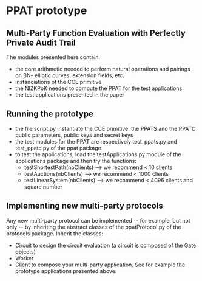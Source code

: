 # PPAT prototype
Multi-Party Function Evaluation with Perfectly Private Audit Trail
--------------------------------------------------------------------

The modules presented here contain 
- the core arithmetic needed to perform natural operations and pairings on BN- elliptic curves, extension fields, etc.
- instanciations of the CCE primitive
- the NIZKPoK needed to compute the PPAT for the test applications
- the test applications presented in the paper

Running the prototype
---------------------

- the file script.py instantiate the CCE primitive: the PPATS and the PPATC public parameters, public keys and secret keys
- the test modules for the PPAT are respectively test_ppats.py and test_ppatc.py of the ppat package
- to test the applications, load the testApplications.py module of the applications package and then try the functions:
   - testShortestPath(nbClients) --> we recommend < 10 clients
   - testAuctions(nbClients) --> we recommend < 1000 clients
   - testLinearSystem(nbClients) --> we recommend < 4096 clients and square number

Implementing new multi-party protocols
--------------------------------------

Any new multi-party protocol can be implemented -- for example, but not only -- by inheriting the abstract classes of the ppatProtocol.py of the protocols package. Inherit the classes:
- Circuit to design the circuit evaluation (a circuit is composed of the Gate objects)
- Worker
- Client
to compose your multi-party application. See for example the prototype applications presented above.


 
